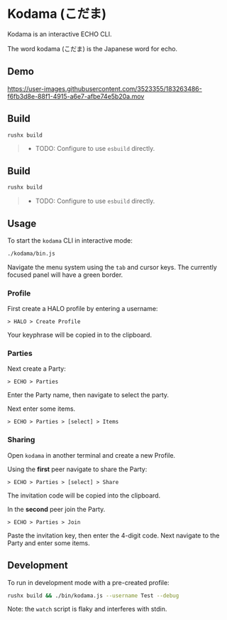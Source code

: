 # Kodama (こだま)

Kodama is an interactive ECHO CLI.

The word kodama (こだま) is the Japanese word for echo.

## Demo

https://user-images.githubusercontent.com/3523355/183263486-f6fb3d8e-88f1-4915-a6e7-afbe74e5b20a.mov

## Build

```bash
rushx build
```

> - TODO: Configure to use `esbuild` directly.

## Build

```bash
rushx build
```

> - TODO: Configure to use `esbuild` directly.

## Usage

To start the `kodama` CLI in interactive mode:

```bash
./kodama/bin.js
```

Navigate the menu system using the `tab` and cursor keys.
The currently focused panel will have a green border.

### Profile

First create a HALO profile by entering a username:

`> HALO > Create Profile`

Your keyphrase will be copied in to the clipboard.

### Parties

Next create a Party:

`> ECHO > Parties`

Enter the Party name, then navigate to select the party.

Next enter some items.

`> ECHO > Parties > [select] > Items`

### Sharing

Open `kodama` in another terminal and create a new Profile.

Using the **first** peer navigate to share the Party:

`> ECHO > Parties > [select] > Share`

The invitation code will be copied into the clipboard.

In the **second** peer join the Party.

`> ECHO > Parties > Join`

Paste the invitation key, then enter the 4-digit code.
Next navigate to the Party and enter some items.

## Development

To run in development mode with a pre-created profile:

```bash
rushx build && ./bin/kodama.js --username Test --debug
```

Note: the `watch` script is flaky and interferes with stdin.

